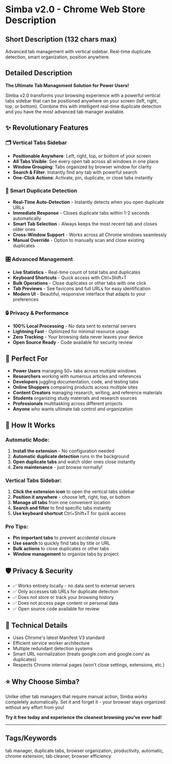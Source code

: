 # Simba v2.0 - Chrome Web Store Description

## Short Description (132 chars max)
Advanced tab management with vertical sidebar. Real-time duplicate detection, smart organization, position anywhere.

## Detailed Description

**The Ultimate Tab Management Solution for Power Users!**

Simba v2.0 transforms your browsing experience with a powerful vertical tabs sidebar that can be positioned anywhere on your screen (left, right, top, or bottom). Combine this with intelligent real-time duplicate detection and you have the most advanced tab manager available.

## ✨ Revolutionary Features

### 🗂️ **Vertical Tabs Sidebar**
- **Positionable Anywhere**: Left, right, top, or bottom of your screen
- **All Tabs Visible**: See every open tab across all windows in one place
- **Window Grouping**: Tabs organized by browser window for clarity
- **Search & Filter**: Instantly find any tab with powerful search
- **One-Click Actions**: Activate, pin, duplicate, or close tabs instantly

### 🤖 **Smart Duplicate Detection**
- **Real-Time Auto-Detection** - Instantly detects when you open duplicate URLs
- **Immediate Response** - Closes duplicate tabs within 1-2 seconds automatically  
- **Smart Tab Selection** - Always keeps the most recent tab and closes older ones
- **Cross-Window Support** - Works across all Chrome windows seamlessly
- **Manual Override** - Option to manually scan and close existing duplicates

### 🎛️ **Advanced Management**
- **Live Statistics** - Real-time count of total tabs and duplicates
- **Keyboard Shortcuts** - Quick access with Ctrl+Shift+T
- **Bulk Operations** - Close duplicates or other tabs with one click
- **Tab Previews** - See favicons and full URLs for easy identification
- **Modern UI** - Beautiful, responsive interface that adapts to your preferences

### 🔒 **Privacy & Performance**
- **100% Local Processing** - No data sent to external servers
- **Lightning Fast** - Optimized for minimal resource usage
- **Zero Tracking** - Your browsing data never leaves your device
- **Open Source Ready** - Code available for security review

## 🎯 Perfect For

- **Power Users** managing 50+ tabs across multiple windows
- **Researchers** working with numerous articles and references
- **Developers** juggling documentation, code, and testing tabs
- **Online Shoppers** comparing products across multiple sites
- **Content Creators** managing research, writing, and reference materials
- **Students** organizing study materials and research sources
- **Professionals** multitasking across different projects
- **Anyone** who wants ultimate tab control and organization

## 🚀 How It Works

### Automatic Mode:
1. **Install the extension** - No configuration needed
2. **Automatic duplicate detection** runs in the background
3. **Open duplicate tabs** and watch older ones close instantly
4. **Zero maintenance** - just browse normally!

### Vertical Tabs Sidebar:
1. **Click the extension icon** to open the vertical tabs sidebar
2. **Position it anywhere** - choose left, right, top, or bottom
3. **Manage all tabs** from one convenient location
4. **Search and filter** to find specific tabs instantly
5. **Use keyboard shortcut** Ctrl+Shift+T for quick access

### Pro Tips:
- **Pin important tabs** to prevent accidental closure
- **Use search** to quickly find tabs by title or URL
- **Bulk actions** to close duplicates or other tabs
- **Window management** to organize tabs by project

## 🛡️ Privacy & Security

- ✅ Works entirely locally - no data sent to external servers
- ✅ Only accesses tab URLs for duplicate detection
- ✅ Does not store or track your browsing history  
- ✅ Does not access page content or personal data
- ✅ Open source code available for review

## 🔧 Technical Details

- Uses Chrome's latest Manifest V3 standard
- Efficient service worker architecture
- Multiple redundant detection systems
- Smart URL normalization (treats google.com and google.com/ as duplicates)
- Respects Chrome internal pages (won't close settings, extensions, etc.)

## ⭐ Why Choose Simba?

Unlike other tab managers that require manual action, Simba works completely automatically. Set it and forget it - your browser stays organized without any effort from you!

**Try it free today and experience the cleanest browsing you've ever had!**

---

## Tags/Keywords
tab manager, duplicate tabs, browser organization, productivity, automatic, chrome extension, tab cleaner, browser efficiency 